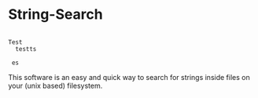 # String-Search
<pre><code>
Test
  testts
  
 es
</code></pre>

This software is an easy and quick way to search for strings inside files on your (unix based) filesystem.

